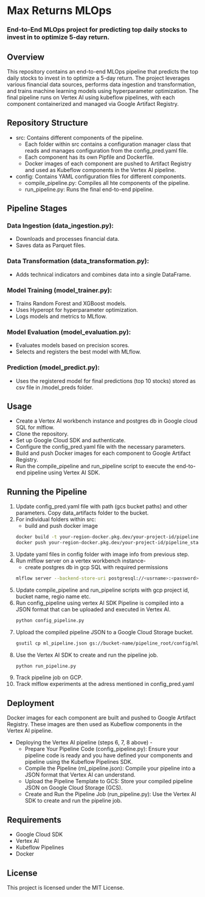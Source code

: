 # Max Returns MLOps
### End-to-End MLOps project for predicting top daily stocks to invest in to optimize 5-day return.

## Overview
This repository contains an end-to-end MLOps pipeline that predicts the top daily stocks to invest in to optimize a 5-day return. The project leverages various financial data sources, performs data ingestion and transformation, and trains machine learning models using hyperparameter optimization. The final pipeline runs on Vertex AI using kubeflow pipelines, with each component containerized and managed via Google Artifact Registry.

## Repository Structure
 - src: Contains different components of the pipeline.
    - Each folder within src contains a configuration manager class that reads and manages configuration from the config_pred.yaml file.
    - Each component has its own Pipfile and Dockerfile.
    - Docker images of each component are pushed to Artifact Registry and used as Kubeflow components in the Vertex AI pipeline.
 - config: Contains YAML configuration files for different components.
    - compile_pipeline.py: Compiles all hte components of the pipeline. 
    - run_pipeline.py: Runs the final end-to-end pipeline.

## Pipeline Stages
### Data Ingestion (data_ingestion.py):
 - Downloads and processes financial data.
 - Saves data as Parquet files.
### Data Transformation (data_transformation.py):
 - Adds technical indicators and combines data into a single DataFrame.
### Model Training (model_trainer.py):
 - Trains Random Forest and XGBoost models.
 - Uses Hyperopt for hyperparameter optimization.
 - Logs models and metrics to MLflow.
### Model Evaluation (model_evaluation.py):
 - Evaluates models based on precision scores.
 - Selects and registers the best model with MLflow.
### Prediction (model_predict.py):
 - Uses the registered model for final predictions (top 10 stocks) stored as csv file in /model_preds folder.

## Usage
 - Create a Vertex AI workbench instance and postgres db in Google cloud SQL for mlflow.
 - Clone the repository.
 - Set up Google Cloud SDK and authenticate.
 - Configure the config_pred.yaml file with the necessary parameters.
 - Build and push Docker images for each component to Google Artifact Registry.
 - Run the compile_pipeline and run_pipeline script to execute the end-to-end pipeline using Vertex AI SDK.

## Running the Pipeline
 1. Update config_pred.yaml file with path (gcs bucket paths) and other parameters. Copy data_artifacts folder to the bucket.
 2. For individual folders within src:
    - build and push docker image
    ```bash
    docker build -t your-region-docker.pkg.dev/your-project-id/pipeline_stage:latest .
    docker push your-region-docker.pkg.dev/your-project-id/pipeline_stage:latest
    ```
 3. Update yaml files in config folder with image info from previous step.
 4. Run mlflow server on a vertex workbench instance- 
    - create postgres db in gcp SQL with required permissions
    ```bash
    mlflow server --backend-store-uri postgresql://<usrname>:<password>@<privaeIP>:<port>/<dbname> --default-artifact-root <gcs-bucket-location> --host 0.0.0.0 --port 5000
    ```
 5. Update compile_pipeline and run_pipeline scripts with gcp project id, bucket name, regio name etc.
 6. Run config_pipeline using vertex AI SDK
    Pipeline is compiled into a JSON format that can be uploaded and executed in Vertex AI.
    ```bash
    python config_pipeline.py
    ```
 7. Upload the compiled pipeline JSON to a Google Cloud Storage bucket.
    ```bash 
    gsutil cp ml_pipeline.json gs://bucket-name/pipeline_root/config/ml_pipeline.json
    ```
 8. Use the Vertex AI SDK to create and run the pipeline job.
    ```bash
    python run_pipeline.py
    ```
 9.  Track pipeline job on GCP. 
 10. Track mlflow experiments at the adress mentioned in config_pred.yaml

## Deployment
Docker images for each component are built and pushed to Google Artifact Registry. These images are then used as Kubeflow components in the Vertex AI pipeline.
 - Deploying the Vertex AI pipeline (steps 6, 7, 8 above) - 
    - Prepare Your Pipeline Code (config_pipeline.py): Ensure your pipeline code is ready and you have defined your components and pipeline using the Kubeflow Pipelines SDK.
    - Compile the Pipeline (ml_pipeline.json): Compile your pipeline into a JSON format that Vertex AI can understand.
    - Upload the Pipeline Template to GCS: Store your compiled pipeline JSON on Google Cloud Storage (GCS).
    - Create and Run the Pipeline Job (run_pipeline.py): Use the Vertex AI SDK to create and run the pipeline job.

## Requirements
- Google Cloud SDK
- Vertex AI
- Kubeflow Pipelines
- Docker

## License
This project is licensed under the MIT License.